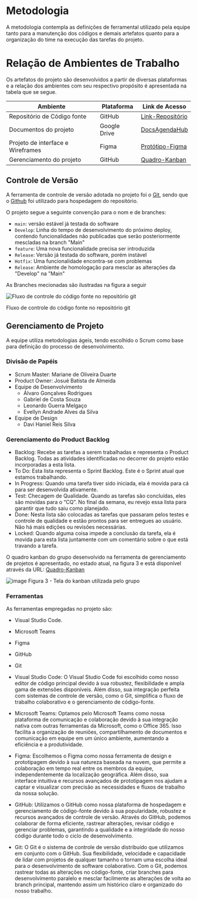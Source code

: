 # Metodologia

A metodologia contempla as definições de ferramental utilizado pela equipe tanto para a manutenção dos códigos e demais artefatos quanto para a organização do time na execução das tarefas do projeto.

# Relação de Ambientes de Trabalho

Os artefatos do projeto são desenvolvidos a partir de diversas plataformas e a relação dos ambientes com seu respectivo propósito é apresentada na tabela que se segue.

| Ambiente                          | Plataforma   | Link de Acesso                                                                                                                                                                                                          |
| --------------------------------- | ------------ | ----------------------------------------------------------------------------------------------------------------------------------------------------------------------------------------------------------------------- |
| Repositório de Código fonte       | GitHub       | [Link-Repositório](https://github.com/ICEI-PUC-Minas-PMV-ADS/pmv-ads-2024-1-e3-proj-mov-t1-meucondominio)                                                                                                                                                                                                    |
| Documentos do projeto             | Google Drive | [DocsAgendaHub](https://docs.google.com/document/d/1dpWH7d2QIZyCtB89hAwlDlvLdq1clH3Y/edit?rtpof=true&sd=true)                                                                                                                   |
| Projeto de interface e Wireframes | Figma        | [Protótipo-Figma](https://www.figma.com/proto/bIBuBaH5RDg0poKqXl92Ox/meuCondominio?type=design&node-id=3-248&t=DGf1cAu7oKrCU7HB-0&scaling=scale-down&page-id=0%3A1) |
| Gerenciamento do projeto          | GitHub       | [Quadro-Kanban](https://github.com/orgs/ICEI-PUC-Minas-PMV-ADS/projects/814)                                                                                                                                            |

## Controle de Versão

A ferramenta de controle de versão adotada no projeto foi o
[Git](https://git-scm.com/), sendo que o [Github](https://github.com)
foi utilizado para hospedagem do repositório.

O projeto segue a seguinte convenção para o nom e de branches:

- `main`: versão estável já testada do software
- `Develop`: Linha do tempo de desenvolvimento do próximo deploy, contendo funcionalidades não publicadas que serão posteriormente mescladas na branch "Main"
- `feature`: Uma nova funcionalidade precisa ser introduzida
- `Release`: Versão já testada do software, porém instável
- `Hotfix`: Uma funcionalidade encontra-se com problemas
- `Release`: Ambiente de homologação para mesclar as alterações da "Develop" na "Main"

As Branches mecionadas são ilustradas na figura a seguir

![Fluxo de controle do código fonte no repositório git](/pmv-ads-2024-1-e3-proj-mov-t1-meucondominio/docs/img/branches.png)

Fluxo de controle do código fonte no repositório git

## Gerenciamento de Projeto

A equipe utiliza metodologias ágeis, tendo escolhido o Scrum como base para definição do processo de desenvolvimento.

### Divisão de Papéis

- Scrum Master: Mariane de Oliveira Duarte
- Product Owner: Josué Batista de Almeida
- Equipe de Desenvolvimento
  - Álvaro Gonçalves Rodrigues
  - Gabriel de Costa Souza
  - Leonardo Guerra Melgaço
  - Evellyn Andrade Alves da Silva
- Equipe de Design
  - Davi Haniel Reis Silva

### Gerenciamento do Product Backlog

- Backlog: Recebe as tarefas a serem trabalhadas e representa o Product Backlog. Todas as atividades identificadas no decorrer do projeto estão incorporadas a esta lista.
- To Do: Esta lista representa o Sprint Backlog. Este é o Sprint atual que estamos trabalhando.
- In Progress: Quando uma tarefa tiver sido iniciada, ela é movida para cá para ser desenvolvida ativamente.
- Test: Checagem de Qualidade. Quando as tarefas são concluídas, eles são movidas para o “CQ”. No final da semana, eu revejo essa lista para garantir que tudo saiu como planejado.
- Done: Nesta lista são colocadas as tarefas que passaram pelos testes e controle de qualidade e estão prontos para ser entregues ao usuário. Não há mais edições ou revisões necessárias.
- Locked: Quando alguma coisa impede a conclusão da tarefa, ela é movida para esta lista juntamente com um comentário sobre o que está travando a tarefa.

O quadro kanban do grupo desenvolvido na ferramenta de gerenciamento de projetos é apresentado, no estado atual, na figura 3 e está disponível através da URL: [Quadro-Kanban](https://github.com/orgs/ICEI-PUC-Minas-PMV-ADS/projects/814/views/1)

![image](/pmv-ads-2024-1-e3-proj-mov-t1-meucondominio/docs/img/back.png)
Figura 3 - Tela do kanban utilizada pelo grupo

### Ferramentas

As ferramentas empregadas no projeto são:

- Visual Studio Code.
- Microsoft Teams
- Figma
- GitHub
- Git

- Visual Studio Code:
O Visual Studio Code foi escolhido como nosso editor de código principal devido à sua robustez, flexibilidade e ampla gama de extensões disponíveis. Além disso, sua integração perfeita com sistemas de controle de versão, como o Git, simplifica o fluxo de trabalho colaborativo e o gerenciamento de código-fonte.

- Microsoft Teams:
Optamos pelo Microsoft Teams como nossa plataforma de comunicação e colaboração devido à sua integração nativa com outras ferramentas da Microsoft, como o Office 365. Isso facilita a organização de reuniões, compartilhamento de documentos e comunicação em equipe em um único ambiente, aumentando a eficiência e a produtividade.

- Figma:
Escolhemos o Figma como nossa ferramenta de design e prototipagem devido à sua natureza baseada na nuvem, que permite a colaboração em tempo real entre os membros da equipe, independentemente da localização geográfica. Além disso, sua interface intuitiva e recursos avançados de prototipagem nos ajudam a captar e visualizar com precisão as necessidades e fluxos de trabalho da nossa solução.

- GitHub:
Utilizamos o GitHub como nossa plataforma de hospedagem e gerenciamento de código-fonte devido à sua popularidade, robustez e recursos avançados de controle de versão. Através do GitHub, podemos colaborar de forma eficiente, rastrear alterações, revisar código e gerenciar problemas, garantindo a qualidade e a integridade do nosso código durante todo o ciclo de desenvolvimento.

- Git:
O Git é o sistema de controle de versão distribuído que utilizamos em conjunto com o GitHub. Sua flexibilidade, velocidade e capacidade de lidar com projetos de qualquer tamanho o tornam uma escolha ideal para o desenvolvimento de software colaborativo. Com o Git, podemos rastrear todas as alterações no código-fonte, criar branches para desenvolvimento paralelo e mesclar facilmente as alterações de volta ao branch principal, mantendo assim um histórico claro e organizado do nosso trabalho.